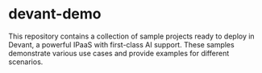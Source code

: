 # devant-demo
This repository contains a collection of sample projects ready to deploy in Devant, a powerful IPaaS with first-class AI support. These samples demonstrate various use cases and provide examples for different scenarios.
